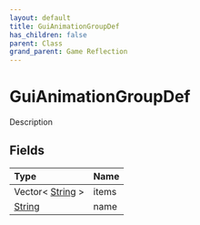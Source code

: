 ```yaml
---
layout: default
title: GuiAnimationGroupDef
has_children: false
parent: Class
grand_parent: Game Reflection
---
```

# GuiAnimationGroupDef
Description 

## Fields

| Type | Name |
|:----------|:--------------|
| Vector< [String](/riftbreaker-wiki/docs/game-reflection/components/string/) > | items |
| [String](/riftbreaker-wiki/docs/game-reflection/components/string/) | name |

